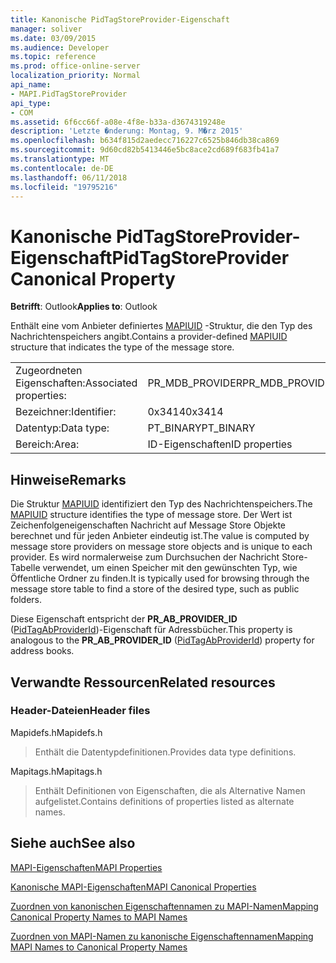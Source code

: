 ```yaml
---
title: Kanonische PidTagStoreProvider-Eigenschaft
manager: soliver
ms.date: 03/09/2015
ms.audience: Developer
ms.topic: reference
ms.prod: office-online-server
localization_priority: Normal
api_name:
- MAPI.PidTagStoreProvider
api_type:
- COM
ms.assetid: 6f6cc66f-a08e-4f8e-b33a-d3674319248e
description: 'Letzte �nderung: Montag, 9. M�rz 2015'
ms.openlocfilehash: b634f815d2aedecc716227c6525b846db38ca869
ms.sourcegitcommit: 9d60cd82b5413446e5bc8ace2cd689f683fb41a7
ms.translationtype: MT
ms.contentlocale: de-DE
ms.lasthandoff: 06/11/2018
ms.locfileid: "19795216"
---
```

# <a name="pidtagstoreprovider-canonical-property"></a><span data-ttu-id="f3346-103">Kanonische PidTagStoreProvider-Eigenschaft</span><span class="sxs-lookup"><span data-stu-id="f3346-103">PidTagStoreProvider Canonical Property</span></span>

  
  
<span data-ttu-id="f3346-104">**Betrifft**: Outlook</span><span class="sxs-lookup"><span data-stu-id="f3346-104">**Applies to**: Outlook</span></span> 
  
<span data-ttu-id="f3346-105">Enthält eine vom Anbieter definiertes [MAPIUID](mapiuid.md) -Struktur, die den Typ des Nachrichtenspeichers angibt.</span><span class="sxs-lookup"><span data-stu-id="f3346-105">Contains a provider-defined [MAPIUID](mapiuid.md) structure that indicates the type of the message store.</span></span> 
  
|||
|:-----|:-----|
|<span data-ttu-id="f3346-106">Zugeordneten Eigenschaften:</span><span class="sxs-lookup"><span data-stu-id="f3346-106">Associated properties:</span></span>  <br/> |<span data-ttu-id="f3346-107">PR_MDB_PROVIDER</span><span class="sxs-lookup"><span data-stu-id="f3346-107">PR_MDB_PROVIDER</span></span>  <br/> |
|<span data-ttu-id="f3346-108">Bezeichner:</span><span class="sxs-lookup"><span data-stu-id="f3346-108">Identifier:</span></span>  <br/> |<span data-ttu-id="f3346-109">0x3414</span><span class="sxs-lookup"><span data-stu-id="f3346-109">0x3414</span></span>  <br/> |
|<span data-ttu-id="f3346-110">Datentyp:</span><span class="sxs-lookup"><span data-stu-id="f3346-110">Data type:</span></span>  <br/> |<span data-ttu-id="f3346-111">PT_BINARY</span><span class="sxs-lookup"><span data-stu-id="f3346-111">PT_BINARY</span></span>  <br/> |
|<span data-ttu-id="f3346-112">Bereich:</span><span class="sxs-lookup"><span data-stu-id="f3346-112">Area:</span></span>  <br/> |<span data-ttu-id="f3346-113">ID-Eigenschaften</span><span class="sxs-lookup"><span data-stu-id="f3346-113">ID properties</span></span>  <br/> |
   
## <a name="remarks"></a><span data-ttu-id="f3346-114">Hinweise</span><span class="sxs-lookup"><span data-stu-id="f3346-114">Remarks</span></span>

<span data-ttu-id="f3346-115">Die Struktur [MAPIUID](mapiuid.md) identifiziert den Typ des Nachrichtenspeichers.</span><span class="sxs-lookup"><span data-stu-id="f3346-115">The [MAPIUID](mapiuid.md) structure identifies the type of message store.</span></span> <span data-ttu-id="f3346-116">Der Wert ist Zeichenfolgeneigenschaften Nachricht auf Message Store Objekte berechnet und für jeden Anbieter eindeutig ist.</span><span class="sxs-lookup"><span data-stu-id="f3346-116">The value is computed by message store providers on message store objects and is unique to each provider.</span></span> <span data-ttu-id="f3346-117">Es wird normalerweise zum Durchsuchen der Nachricht Store-Tabelle verwendet, um einen Speicher mit den gewünschten Typ, wie Öffentliche Ordner zu finden.</span><span class="sxs-lookup"><span data-stu-id="f3346-117">It is typically used for browsing through the message store table to find a store of the desired type, such as public folders.</span></span> 
  
<span data-ttu-id="f3346-118">Diese Eigenschaft entspricht der **PR_AB_PROVIDER_ID** ([PidTagAbProviderId](pidtagabproviderid-canonical-property.md))-Eigenschaft für Adressbücher.</span><span class="sxs-lookup"><span data-stu-id="f3346-118">This property is analogous to the **PR_AB_PROVIDER_ID** ([PidTagAbProviderId](pidtagabproviderid-canonical-property.md)) property for address books.</span></span> 
  
## <a name="related-resources"></a><span data-ttu-id="f3346-119">Verwandte Ressourcen</span><span class="sxs-lookup"><span data-stu-id="f3346-119">Related resources</span></span>

### <a name="header-files"></a><span data-ttu-id="f3346-120">Header-Dateien</span><span class="sxs-lookup"><span data-stu-id="f3346-120">Header files</span></span>

<span data-ttu-id="f3346-121">Mapidefs.h</span><span class="sxs-lookup"><span data-stu-id="f3346-121">Mapidefs.h</span></span>
  
> <span data-ttu-id="f3346-122">Enthält die Datentypdefinitionen.</span><span class="sxs-lookup"><span data-stu-id="f3346-122">Provides data type definitions.</span></span>
    
<span data-ttu-id="f3346-123">Mapitags.h</span><span class="sxs-lookup"><span data-stu-id="f3346-123">Mapitags.h</span></span>
  
> <span data-ttu-id="f3346-124">Enthält Definitionen von Eigenschaften, die als Alternative Namen aufgelistet.</span><span class="sxs-lookup"><span data-stu-id="f3346-124">Contains definitions of properties listed as alternate names.</span></span>
    
## <a name="see-also"></a><span data-ttu-id="f3346-125">Siehe auch</span><span class="sxs-lookup"><span data-stu-id="f3346-125">See also</span></span>



[<span data-ttu-id="f3346-126">MAPI-Eigenschaften</span><span class="sxs-lookup"><span data-stu-id="f3346-126">MAPI Properties</span></span>](mapi-properties.md)
  
[<span data-ttu-id="f3346-127">Kanonische MAPI-Eigenschaften</span><span class="sxs-lookup"><span data-stu-id="f3346-127">MAPI Canonical Properties</span></span>](mapi-canonical-properties.md)
  
[<span data-ttu-id="f3346-128">Zuordnen von kanonischen Eigenschaftennamen zu MAPI-Namen</span><span class="sxs-lookup"><span data-stu-id="f3346-128">Mapping Canonical Property Names to MAPI Names</span></span>](mapping-canonical-property-names-to-mapi-names.md)
  
[<span data-ttu-id="f3346-129">Zuordnen von MAPI-Namen zu kanonische Eigenschaftennamen</span><span class="sxs-lookup"><span data-stu-id="f3346-129">Mapping MAPI Names to Canonical Property Names</span></span>](mapping-mapi-names-to-canonical-property-names.md)

